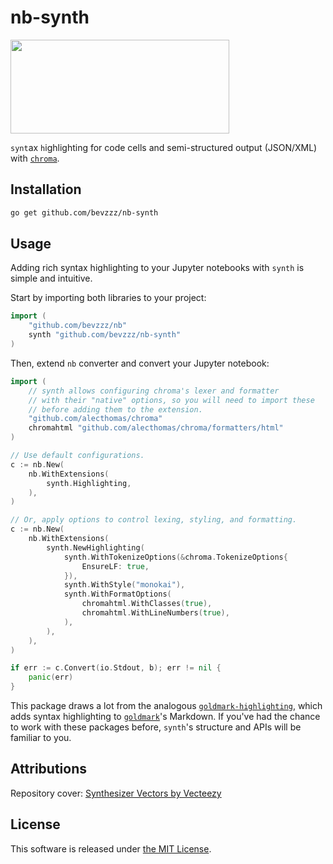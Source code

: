 # nb-synth

<img src="./assets/synth.png" width="350" height="150" />

`synt`ax `h`ighlighting for code cells and semi-structured output (JSON/XML) with [`chroma`](https://github.com/alecthomas/chroma).

## Installation

```sh
go get github.com/bevzzz/nb-synth
```

## Usage

Adding rich syntax highlighting to your Jupyter notebooks with `synth` is simple and intuitive.  

Start by importing both libraries to your project:

```go
import (
    "github.com/bevzzz/nb"
    synth "github.com/bevzzz/nb-synth"
)
```

Then, extend `nb` converter and convert your Jupyter notebook:

```go
import (
    // synth allows configuring chroma's lexer and formatter
    // with their "native" options, so you will need to import these
    // before adding them to the extension.
    "github.com/alecthomas/chroma"
    chromahtml "github.com/alecthomas/chroma/formatters/html"
)

// Use default configurations.
c := nb.New(
    nb.WithExtensions(
        synth.Highlighting,
    ),
)

// Or, apply options to control lexing, styling, and formatting.
c := nb.New(
    nb.WithExtensions(
        synth.NewHighlighting(
            synth.WithTokenizeOptions(&chroma.TokenizeOptions{
                EnsureLF: true,
            }),
            synth.WithStyle("monokai"),
            synth.WithFormatOptions(
                chromahtml.WithClasses(true),
                chromahtml.WithLineNumbers(true),
            ),
        ),
    ),
)

if err := c.Convert(io.Stdout, b); err != nil {
    panic(err)
}
```

This package draws a lot from the analogous [`goldmark-highlighting`](https://github.com/yuin/goldmark-highlighting), which adds syntax highlighting to [`goldmark`](https://github.com/yuin/goldmark)'s Markdown. If you've had the chance to work with these packages before, `synth`'s structure and APIs will be familiar to you.

## Attributions

Repository cover: <a href="https://www.vecteezy.com/free-vector/synthesizer">Synthesizer Vectors by Vecteezy</a>

## License

This software is released under [the MIT License](https://opensource.org/license/mit/).
